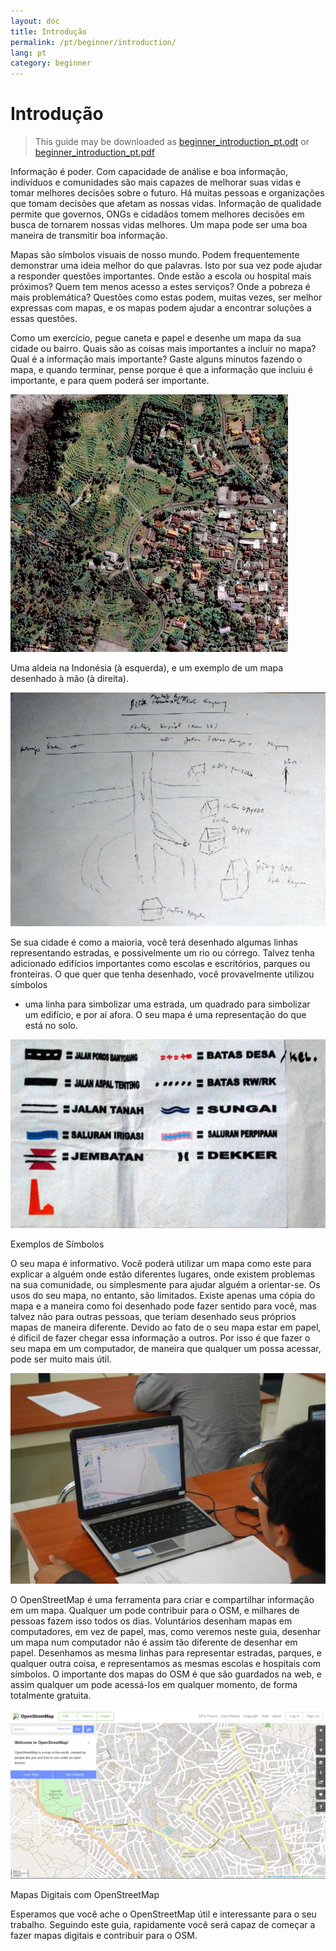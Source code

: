 ```yaml
---
layout: doc
title: Introdução
permalink: /pt/beginner/introduction/
lang: pt
category: beginner
---
```


Introdução
==========

> This guide may be downloaded as [beginner_introduction_pt.odt](/files/beginner_introduction_pt.odt) or [beginner_introduction_pt.pdf](/files/beginner_introduction_pt.pdf)  

Informação é poder. Com capacidade de análise e boa informação,
indivíduos e comunidades são mais capazes de melhorar suas vidas e
tomar melhores decisões sobre o futuro. Há muitas pessoas e
organizações que tomam decisões que afetam as nossas vidas. Informação 
de qualidade permite que governos, ONGs e cidadãos tomem melhores
decisões em busca de tornarem nossas vidas melhores. Um mapa pode ser uma boa
maneira de transmitir boa informação.

Mapas são símbolos visuais de nosso mundo. Podem frequentemente demonstrar uma
ideia melhor do que palavras. Isto por sua vez pode ajudar a responder
questões importantes. Onde estão a escola ou hospital mais próximos?
Quem tem menos acesso a estes serviços? Onde a pobreza é mais
problemática? Questões como estas podem, muitas vezes, ser melhor
expressas com mapas, e os mapas podem ajudar a encontrar soluções a
essas questões.

Como um exercício, pegue caneta e papel e desenhe um mapa da sua
cidade ou bairro. Quais são as coisas mais importantes a incluir no mapa?
Qual é a informação mais importante? Gaste alguns minutos fazendo o
mapa, e quando terminar, pense porque é que a informação que incluiu é
importante, e para quem poderá ser importante.

![A village in Indonesia][]

Uma aldeia na Indonésia (à esquerda), e um exemplo de um mapa desenhado à
mão (à direita).

![Example of a hand-drawn map][]

Se sua cidade é como a maioria, você terá desenhado algumas linhas 
representando estradas, e possivelmente um rio ou córrego. Talvez tenha
adicionado edifícios importantes como escolas e escritórios, parques ou
fronteiras. O que quer que tenha desenhado, você provavelmente utilizou símbolos
- uma linha para simbolizar uma estrada, um quadrado para simbolizar um
edifício, e por aí afora. O seu mapa é uma representação do que está no
solo.

![Examples of symbols][]

Exemplos de Símbolos

O seu mapa é informativo. Você poderá utilizar um mapa como este para
explicar a alguém onde estão diferentes lugares, onde existem problemas na
sua comunidade, ou simplesmente para ajudar alguém a orientar-se. Os
usos do seu mapa, no entanto, são limitados. Existe apenas uma cópia do
mapa e a maneira como foi desenhado pode fazer sentido para você, mas
talvez não para outras pessoas, que teriam desenhado seus próprios mapas de
maneira diferente. Devido ao fato de o seu mapa estar em papel, é difícil de
fazer chegar essa informação a outros. Por isso é que fazer o seu mapa
em um computador, de maneira que qualquer um possa acessar, pode ser
muito mais útil.

![Mapping on Computer][]

O OpenStreetMap é uma ferramenta para criar e compartilhar informação em um
mapa. Qualquer um pode contribuir para o OSM, e milhares de pessoas
fazem isso todos os dias. Voluntários desenham mapas em computadores, 
em vez de papel, mas, como veremos neste guia, desenhar um
mapa num computador não é assim tão diferente de desenhar em papel.
Desenhamos as mesma linhas para representar estradas, parques, e qualquer
outra coisa, e representamos as mesmas escolas e hospitais com símbolos.
O importante dos mapas do OSM  é que são guardados na web, e assim
qualquer um pode acessá-los em qualquer momento, de forma totalmente
gratuita.

![Digital maps with OpenStreetMap][]

Mapas Digitais com OpenStreetMap

Esperamos que você ache o OpenStreetMap útil e interessante para o seu
trabalho. Seguindo este guia, rapidamente você será capaz de começar a
fazer mapas digitais e contribuir para o OSM.

[A village in Indonesia]: /images/beginner/village-in-indonesia.png
[Example of a hand-drawn map]: /images/beginner/hand-drawn-map.png
[Examples of symbols]: /images/beginner/examples-of-symbols.png
[Mapping on Computer]: /images/beginner/mapping-on-computer.png
[Digital maps with OpenStreetMap]: /images/beginner/digital-maps-with-osm.png
